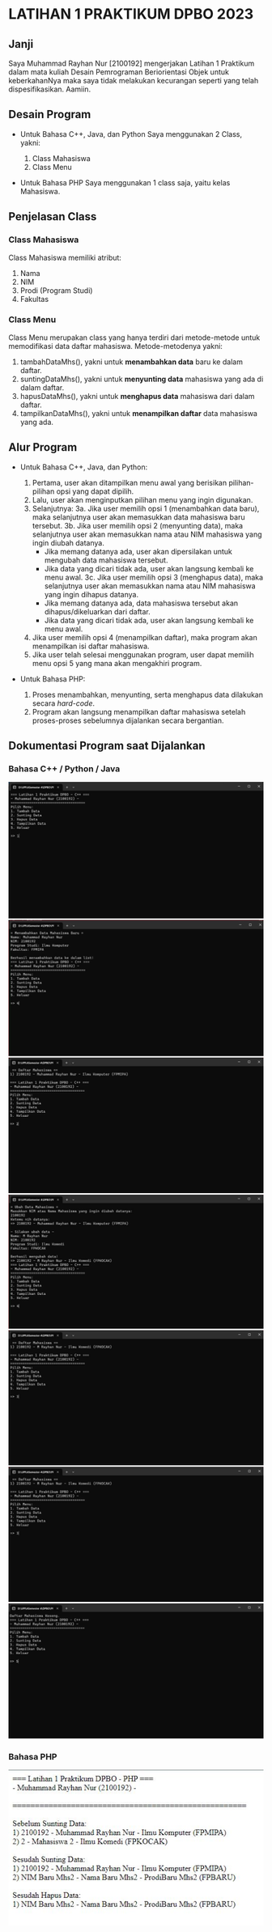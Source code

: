 # LATIHAN 1 PRAKTIKUM DPBO 2023

## Janji
Saya Muhammad Rayhan Nur [2100192] mengerjakan Latihan 1 Praktikum dalam mata kuliah Desain Pemrograman Beriorientasi Objek untuk keberkahanNya maka saya tidak melakukan kecurangan seperti yang telah dispesifikasikan. Aamiin.

## Desain Program
- Untuk Bahasa C++, Java, dan Python
  Saya menggunakan 2 Class, yakni:
  1. Class Mahasiswa
  2. Class Menu
  
 - Untuk Bahasa PHP
   Saya menggunakan 1 class saja, yaitu kelas Mahasiswa.
   
## Penjelasan Class
 ### Class Mahasiswa
 Class Mahasiswa memiliki atribut:
   1. Nama
   2. NIM
   3. Prodi (Program Studi)
   4. Fakultas
  
 ### Class Menu
 Class Menu merupakan class yang hanya terdiri dari metode-metode untuk memodifikasi data daftar mahasiswa. Metode-metodenya yakni:
 1) tambahDataMhs(), yakni untuk **menambahkan data** baru ke dalam daftar.
 2) suntingDataMhs(), yakni untuk **menyunting data** mahasiswa yang ada di dalam daftar.
 3) hapusDataMhs(), yakni untuk **menghapus data** mahasiswa dari dalam daftar.
 4) tampilkanDataMhs(), yakni untuk **menampilkan daftar** data mahasiswa yang ada.

## Alur Program
- Untuk Bahasa C++, Java, dan Python:
  1. Pertama, user akan ditampilkan menu awal yang berisikan pilihan-pilihan opsi yang dapat dipilih.
  2. Lalu, user akan menginputkan pilihan menu yang ingin digunakan.
  3. Selanjutnya:
    3a. Jika user memilih opsi 1 (menambahkan data baru), maka selanjutnya user akan memasukkan data mahasiswa baru tersebut.
    3b. Jika user memilih opsi 2 (menyunting data), maka selanjutnya user akan memasukkan nama atau NIM mahasiswa yang ingin diubah datanya.
        - Jika memang datanya ada, user akan dipersilakan untuk mengubah data mahasiswa tersebut.
        - Jika data yang dicari tidak ada, user akan langsung kembali ke menu awal.
    3c. Jika user memilih opsi 3 (menghapus data), maka selanjutnya user akan memasukkan nama atau NIM mahasiswa yang ingin dihapus datanya.
        - Jika memang datanya ada, data mahasiswa tersebut akan dihapus/dikeluarkan dari daftar.
        - Jika data yang dicari tidak ada, user akan langsung kembali ke menu awal.
    3. Jika user memilih opsi 4 (menampilkan daftar), maka program akan menampilkan isi daftar mahasiswa.
  4. Jika user telah selesai menggunakan program, user dapat memilih menu opsi 5 yang mana akan mengakhiri program.

- Untuk Bahasa PHP:
  1. Proses menambahkan, menyunting, serta menghapus data dilakukan secara *hard-code*.
  2. Program akan langsung menampilkan daftar mahasiswa setelah proses-proses sebelumnya dijalankan secara bergantian.
  
 ## Dokumentasi Program saat Dijalankan
  ### Bahasa C++ / Python / Java
  ![alt text](https://github.com/MRayhanNurUPI/LATIHAN1DPBO2023/blob/main/Screenshot%20Using%20Program/CPP/1-main-menu.jpg)
  ![alt text](https://github.com/MRayhanNurUPI/LATIHAN1DPBO2023/blob/main/Screenshot%20Using%20Program/CPP/2-add-data.jpg)
  ![alt text](https://github.com/MRayhanNurUPI/LATIHAN1DPBO2023/blob/main/Screenshot%20Using%20Program/CPP/3-show-list-after-add.jpg)
  ![alt text](https://github.com/MRayhanNurUPI/LATIHAN1DPBO2023/blob/main/Screenshot%20Using%20Program/CPP/4-edit-data.jpg)
  ![alt text](https://github.com/MRayhanNurUPI/LATIHAN1DPBO2023/blob/main/Screenshot%20Using%20Program/CPP/5-show-list-after-edit.jpg)
  ![alt text](https://github.com/MRayhanNurUPI/LATIHAN1DPBO2023/blob/main/Screenshot%20Using%20Program/CPP/6-delete-data.jpg)
  ![alt text](https://github.com/MRayhanNurUPI/LATIHAN1DPBO2023/blob/main/Screenshot%20Using%20Program/CPP/7-show-list-after-delete.jpg)
 
  ### Bahasa PHP
  ![alt text](https://github.com/MRayhanNurUPI/LATIHAN1DPBO2023/blob/main/Screenshot%20Using%20Program/PHP/show-list-in-php.jpg)

